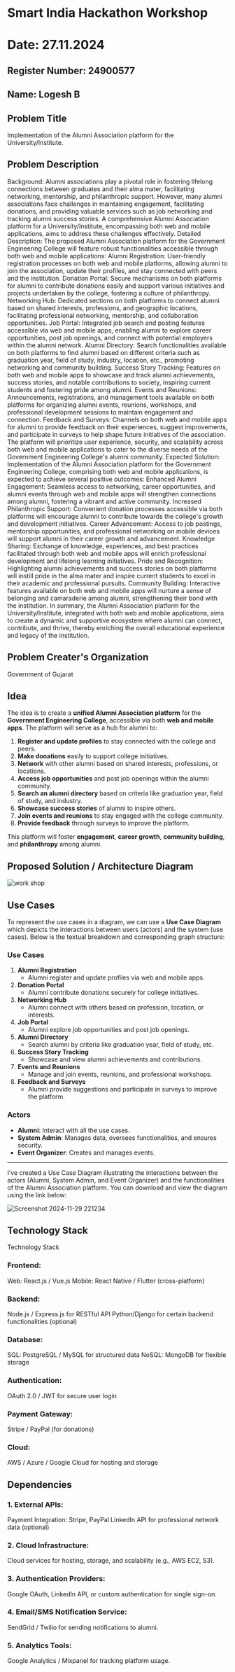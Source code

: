 # Smart India Hackathon Workshop
# Date: 27.11.2024
## Register Number: 24900577
## Name: Logesh B
## Problem Title
Implementation of the Alumni Association platform for the University/Institute.
## Problem Description
Background: Alumni associations play a pivotal role in fostering lifelong connections between graduates and their alma mater, facilitating networking, mentorship, and philanthropic support. However, many alumni associations face challenges in maintaining engagement, facilitating donations, and providing valuable services such as job networking and tracking alumni success stories. A comprehensive Alumni Association platform for a University/Institute, encompassing both web and mobile applications, aims to address these challenges effectively. Detailed Description: The proposed Alumni Association platform for the Government Engineering College will feature robust functionalities accessible through both web and mobile applications: Alumni Registration: User-friendly registration processes on both web and mobile platforms, allowing alumni to join the association, update their profiles, and stay connected with peers and the institution. Donation Portal: Secure mechanisms on both platforms for alumni to contribute donations easily and support various initiatives and projects undertaken by the college, fostering a culture of philanthropy. Networking Hub: Dedicated sections on both platforms to connect alumni based on shared interests, professions, and geographic locations, facilitating professional networking, mentorship, and collaboration opportunities. Job Portal: Integrated job search and posting features accessible via web and mobile apps, enabling alumni to explore career opportunities, post job openings, and connect with potential employers within the alumni network. Alumni Directory: Search functionalities available on both platforms to find alumni based on different criteria such as graduation year, field of study, industry, location, etc., promoting networking and community building. Success Story Tracking: Features on both web and mobile apps to showcase and track alumni achievements, success stories, and notable contributions to society, inspiring current students and fostering pride among alumni. Events and Reunions: Announcements, registrations, and management tools available on both platforms for organizing alumni events, reunions, workshops, and professional development sessions to maintain engagement and connection. Feedback and Surveys: Channels on both web and mobile apps for alumni to provide feedback on their experiences, suggest improvements, and participate in surveys to help shape future initiatives of the association. The platform will prioritize user experience, security, and scalability across both web and mobile applications to cater to the diverse needs of the Government Engineering College's alumni community. Expected Solution: Implementation of the Alumni Association platform for the Government Engineering College, comprising both web and mobile applications, is expected to achieve several positive outcomes: Enhanced Alumni Engagement: Seamless access to networking, career opportunities, and alumni events through web and mobile apps will strengthen connections among alumni, fostering a vibrant and active community. Increased Philanthropic Support: Convenient donation processes accessible via both platforms will encourage alumni to contribute towards the college's growth and development initiatives. Career Advancement: Access to job postings, mentorship opportunities, and professional networking on mobile devices will support alumni in their career growth and advancement. Knowledge Sharing: Exchange of knowledge, experiences, and best practices facilitated through both web and mobile apps will enrich professional development and lifelong learning initiatives. Pride and Recognition: Highlighting alumni achievements and success stories on both platforms will instill pride in the alma mater and inspire current students to excel in their academic and professional pursuits. Community Building: Interactive features available on both web and mobile apps will nurture a sense of belonging and camaraderie among alumni, strengthening their bond with the institution. In summary, the Alumni Association platform for the University/Institute, integrated with both web and mobile applications, aims to create a dynamic and supportive ecosystem where alumni can connect, contribute, and thrive, thereby enriching the overall educational experience and legacy of the institution.
## Problem Creater's Organization
Government of Gujarat

## Idea
The idea is to create a **unified Alumni Association platform** for the **Government Engineering College**, accessible via both **web and mobile apps**. The platform will serve as a hub for alumni to:

1. **Register and update profiles** to stay connected with the college and peers.
2. **Make donations** easily to support college initiatives.
3. **Network** with other alumni based on shared interests, professions, or locations.
4. **Access job opportunities** and post job openings within the alumni community.
5. **Search an alumni directory** based on criteria like graduation year, field of study, and industry.
6. **Showcase success stories** of alumni to inspire others.
7. **Join events and reunions** to stay engaged with the college community.
8. **Provide feedback** through surveys to improve the platform.

This platform will foster **engagement**, **career growth**, **community building**, and **philanthropy** among alumni.

## Proposed Solution / Architecture Diagram
![work shop](https://github.com/user-attachments/assets/0f542282-a480-4d40-b74d-8568b98cae25)
## Use Cases
To represent the use cases in a diagram, we can use a **Use Case Diagram** which depicts the interactions between users (actors) and the system (use cases). Below is the textual breakdown and corresponding graph structure:

### **Use Cases**
1. **Alumni Registration**  
   - Alumni register and update profiles via web and mobile apps.
2. **Donation Portal**  
   - Alumni contribute donations securely for college initiatives.
3. **Networking Hub**  
   - Alumni connect with others based on profession, location, or interests.
4. **Job Portal**  
   - Alumni explore job opportunities and post job openings.
5. **Alumni Directory**  
   - Search alumni by criteria like graduation year, field of study, etc.
6. **Success Story Tracking**  
   - Showcase and view alumni achievements and contributions.
7. **Events and Reunions**  
   - Manage and join events, reunions, and professional workshops.
8. **Feedback and Surveys**  
   - Alumni provide suggestions and participate in surveys to improve the platform.

### **Actors**
- **Alumni**: Interact with all the use cases.
- **System Admin**: Manages data, oversees functionalities, and ensures security.
- **Event Organizer**: Creates and manages events.

---

I’ve created a Use Case Diagram illustrating the interactions between the actors (Alumni, System Admin, and Event Organizer) and the functionalities of the Alumni Association platform. You can download and view the diagram using the link below:


![Screenshot 2024-11-29 221234](https://github.com/user-attachments/assets/f01c32ce-2cd3-4f8b-a185-2bd7f60cf825)


## Technology Stack

Technology Stack
### Frontend:

Web: React.js / Vue.js
Mobile: React Native / Flutter (cross-platform)
### Backend:

Node.js / Express.js for RESTful API
Python/Django for certain backend functionalities (optional)
### Database:

SQL: PostgreSQL / MySQL for structured data
NoSQL: MongoDB for flexible storage
### Authentication:

OAuth 2.0 / JWT for secure user login
### Payment Gateway:

Stripe / PayPal (for donations)
### Cloud:

AWS / Azure / Google Cloud for hosting and storage

## Dependencies
### 1. External APIs:

Payment Integration: Stripe, PayPal
LinkedIn API for professional network data (optional)
### 2. Cloud Infrastructure:

Cloud services for hosting, storage, and scalability (e.g., AWS EC2, S3).
### 3. Authentication Providers:


Google OAuth, LinkedIn API, or custom authentication for single sign-on.
### 4. Email/SMS Notification Service:

SendGrid / Twilio for sending notifications to alumni.
### 5. Analytics Tools:

Google Analytics / Mixpanel for tracking platform usage.
